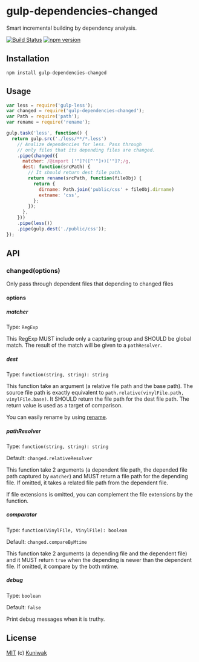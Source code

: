 gulp-dependencies-changed
=========================

Smart incremental building by dependency analysis.

[![Build Status](https://travis-ci.org/Kuniwak/gulp-dependencies-changed.svg?branch=master)](https://travis-ci.org/Kuniwak/gulp-dependencies-changed)
[![npm version](https://badge.fury.io/js/gulp-dependencies-changed.svg)](http://badge.fury.io/js/gulp-dependencies-changed)



Installation
------------

```shell
npm install gulp-dependencies-changed
```


Usage
-----

```javascript
var less = require('gulp-less');
var changed = require('gulp-dependencies-changed');
var Path = require('path');
var rename = require('rename');

gulp.task('less', function() {
  return gulp.src('./less/**/*.less')
    // Analize dependencies for less. Pass through
    // only files that its depending files are changed.
    .pipe(changed({
      matcher: /@import ['"]?([^'"]+)['"]?;/g,
      dest: function(srcPath) {
        // It should return dest file path.
        return rename(srcPath, function(fileObj) {
          return {
            dirname: Path.join('public/css' + fileObj.dirname)
            extname: 'css',
          };
        });
      },
    }))
    .pipe(less())
    .pipe(gulp.dest('./public/css'));
});
```


API
---
### changed(options)

Only pass through dependent files that depending to changed files


#### options
##### matcher

Type: `RegExp`

This RegExp MUST include only a capturing group and SHOULD be global match.
The result of the match will be given to a `pathResolver`.


##### dest

Type: `function(string, string): string`

This function take an argument (a relative file path and the base path).
The source file path is exactly equivalent to `path.relative(vinylFile.path, vinylFile.base)`.
It SHOULD return the file path for the dest file path.
The return value is used as a target of comparison.

You can easily rename by using [rename](https://www.npmjs.com/package/rename).


##### pathResolver

Type: `function(string, string): string`

Default: `changed.relativeResolver`

This function take 2 arguments (a dependent file path, the depended file path captured by `matcher`) and MUST return a file path for the depending file.
If omitted, it takes a related file path from the dependent file.

If file extensions is omitted, you can complement the file extensions by the function.


##### comparator

Type: `function(VinylFile, VinylFile): boolean`

Default: `changed.compareByMtime`

This function take 2 arguments (a depending file and the dependent file) and it MUST return `true` when the depending is newer than the dependent file.
If omitted, it compare by the both mtime.


##### debug

Type: `boolean`

Default: `false`

Print debug messages when it is truthy.


License
-------

[MIT](https://github.com/Kuniwak/gulp-dependencies-changed/blob/master/LICENSE) (c) [Kuniwak](https://github.com/Kuniwak)

